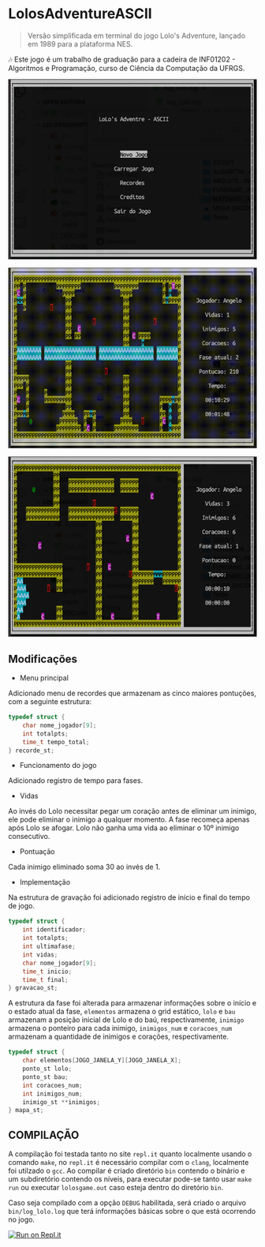 
# LolosAdventureASCII

> Versão simplificada em terminal do jogo Lolo's Adventure, lançado em 1989 para a plataforma NES.

:notes:  Este jogo é um trabalho de graduação para a cadeira de INF01202 - Algoritmos e Programação, curso de Ciência da Computação da UFRGS.

![Screenshoot Menu](https://raw.githubusercontent.com/angww/LolosAdventureASCII/main/misc/Lolos-menu.png)

![Screenshoot Fase 2](https://raw.githubusercontent.com/angww/LolosAdventureASCII/main/misc/Lolos-Gif-Fase2.gif)

![Screenshoot Fase 1](https://raw.githubusercontent.com/angww/LolosAdventureASCII/main/misc/Lolos-Fase1.png)

## Modificações

* Menu principal

Adicionado menu de recordes que armazenam as cinco maiores pontuções, com a seguinte estrutura:

```C
typedef struct {
    char nome_jogador[9];
    int totalpts;
    time_t tempo_total;
} recorde_st;
```

* Funcionamento do jogo

Adicionado registro de tempo para fases.

* Vidas

Ao invés do Lolo necessitar pegar um coração antes de eliminar um inimigo, ele pode eliminar o inimigo a qualquer momento.
A fase recomeça apenas após Lolo se afogar.
Lolo não ganha uma vida ao eliminar o 10º inimigo consecutivo.

* Pontuação

Cada inimigo eliminado soma 30 ao invés de 1.

* Implementação

Na estrutura de gravação foi adicionado registro de início e final do tempo de jogo.

``` C
typedef struct {
    int identificador;
    int totalpts;
    int ultimafase;
    int vidas;
    char nome_jogador[9];
    time_t inicio;
    time_t final;
} gravacao_st;
```

A estrutura da fase foi alterada para armazenar informações sobre o início e o estado atual da fase, `elementos` armazena o grid estático, `lolo` e `bau` armazenam a posição inicial de Lolo e do baú, respectivamente, `inimigo` armazena o ponteiro para cada inimigo, `inimigos_num` e `coracoes_num` armazenam a quantidade de inimigos e corações, respectivamente.
```C
typedef struct {
    char elementos[JOGO_JANELA_Y][JOGO_JANELA_X];
    ponto_st lolo;
    ponto_st bau;
    int coracoes_num;
    int inimigos_num;
    inimigo_st **inimigos;
} mapa_st;
```

## COMPILAÇÃO 

A compilação foi testada tanto no site `repl.it` quanto localmente usando o comando `make`, no `repl.it` é necessário compilar com o `clang`, localmente foi utilzado o `gcc`. Ao compilar é criado diretório `bin` contendo o binário e um subdiretório contendo os níveis, para executar pode-se tanto usar `make run` ou executar `lolosgame.out` caso esteja dentro do diretório `bin`.

Caso seja compilado com a opção `DEBUG` habilitada, será criado o arquivo `bin/log_lolo.log` que terá informações básicas sobre o que está ocorrendo no jogo.

[![Run on Repl.it](https://repl.it/badge/github/angww/LolosAdventureASCII)](https://repl.it/github/angww/LolosAdventureASCII)
